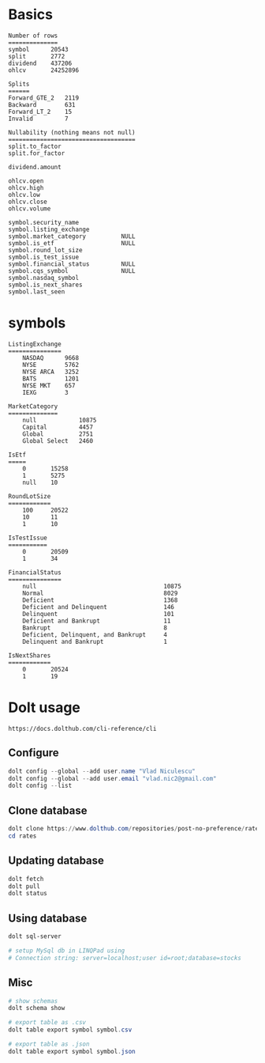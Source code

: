 ﻿# Basics
```
Number of rows
==============
symbol		20543
split		2772
dividend	437206
ohlcv		24252896

Splits
======
Forward_GTE_2	2119
Backward		631
Forward_LT_2	15
Invalid			7

Nullability (nothing means not null)
====================================
split.to_factor
split.for_factor

dividend.amount

ohlcv.open
ohlcv.high
ohlcv.low
ohlcv.close
ohlcv.volume

symbol.security_name
symbol.listing_exchange
symbol.market_category			NULL
symbol.is_etf					NULL
symbol.round_lot_size
symbol.is_test_issue
symbol.financial_status			NULL
symbol.cqs_symbol				NULL
symbol.nasdaq_symbol
symbol.is_next_shares
symbol.last_seen
```

# symbols
```
ListingExchange
===============
	NASDAQ		9668
	NYSE		5762
	NYSE ARCA	3252
	BATS		1201
	NYSE MKT	657
	IEXG		3

MarketCategory
==============
	null			10875
	Capital			4457
	Global			2751
	Global Select	2460

IsEtf
=====
	0		15258
	1		5275
	null	10

RoundLotSize
============
	100		20522
	10		11
	1		10

IsTestIssue
===========
	0		20509
	1		34

FinancialStatus
===============
	null									10875
	Normal									8029
	Deficient								1368
	Deficient and Delinquent				146
	Delinquent								101
	Deficient and Bankrupt					11
	Bankrupt								8
	Deficient, Delinquent, and Bankrupt		4
	Delinquent and Bankrupt					1

IsNextShares
============
	0		20524
	1		19
```





# Dolt usage

```https://docs.dolthub.com/cli-reference/cli```


## Configure
```ps1
dolt config --global --add user.name "Vlad Niculescu"
dolt config --global --add user.email "vlad.nic2@gmail.com"
dolt config --list
```


## Clone database
```ps1
dolt clone https://www.dolthub.com/repositories/post-no-preference/rates
cd rates
```


## Updating database
```ps1
dolt fetch
dolt pull
dolt status
```


## Using database
```ps1
dolt sql-server

# setup MySql db in LINQPad using
# Connection string: server=localhost;user id=root;database=stocks
```


## Misc
```ps1
# show schemas
dolt schema show

# export table as .csv
dolt table export symbol symbol.csv

# export table as .json
dolt table export symbol symbol.json
```
